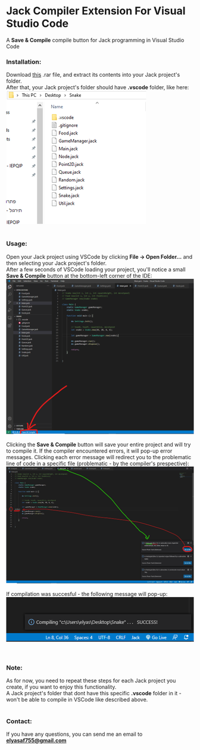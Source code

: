 # Jack Compiler Extension For Visual Studio Code
A **Save & Compile** compile button for Jack programming in Visual Studio Code

### Installation:<br>
Download [this](https://drive.google.com/file/d/1tNN7n-I-4-8r0CG-_JELqLHNmVWI8b0Q/view?usp=sharing) .rar file, and extract its contents into your Jack project's folder.<br>
After that, your Jack project's folder should have **.vscode** folder, like here:<br>
![](https://github.com/elyasaf755/JackCompilerVSCodeExtension/blob/master/images/Jack%20project's%20folder.png?raw=true)
<br><br>
### Usage:<br>
Open your Jack project using VSCode by clicking **File -> Open Folder...** and then selecting your Jack project's folder.<br>
After a few seconds of VSCode loading your project, you'll notice a small **Save & Compile** button at the bottom-left corner of the IDE:<br>
![](https://github.com/elyasaf755/JackCompilerVSCodeExtension/blob/master/images/Save%20&%20Compile.png?raw=true)<br>
<br>
Clicking the **Save & Compile** button will save your entire project and will try to compile it. If the compiler encountered errors, it will pop-up error messages. Clicking each error message will redirect you to the problematic line of code in a specific file (problematic - by the compiler's prespective):
![](https://github.com/elyasaf755/JackCompilerVSCodeExtension/blob/master/images/InkedGo%20To%20File_LI.jpg?raw=true)<br>
<br>
If compilation was succesful - the following message will pop-up:<br>
![](https://github.com/elyasaf755/JackCompilerVSCodeExtension/blob/master/images/Succes.png?raw=true)<br>
<br>
<br>
### Note:<br>
As for now, you need to repeat these steps for each Jack project you create, if you want to enjoy this functionality.<br>
A Jack project's folder that dont have this specific **.vscode** folder in it - won't be able to compile in VSCode like described above.
<br>
<br>
### Contact:<br>
If you have any questions, you can send me an email to **elyasaf755@gmail.com**
